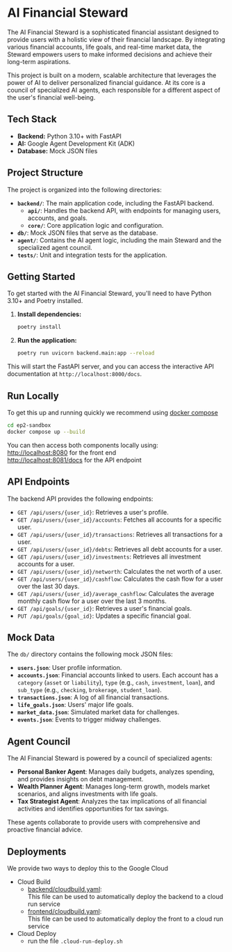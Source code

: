 # AI Financial Steward

The AI Financial Steward is a sophisticated financial assistant designed to provide users with a holistic view of their financial landscape. By integrating various financial accounts, life goals, and real-time market data, the Steward empowers users to make informed decisions and achieve their long-term aspirations.

This project is built on a modern, scalable architecture that leverages the power of AI to deliver personalized financial guidance. At its core is a council of specialized AI agents, each responsible for a different aspect of the user's financial well-being.

## Tech Stack

- **Backend:** Python 3.10+ with FastAPI
- **AI:** Google Agent Development Kit (ADK)
- **Database:** Mock JSON files

## Project Structure

The project is organized into the following directories:

- **`backend/`**: The main application code, including the FastAPI backend.
  - **`api/`**: Handles the backend API, with endpoints for managing users, accounts, and goals.
  - **`core/`**: Core application logic and configuration.
- **`db/`**: Mock JSON files that serve as the database.
- **`agent/`**: Contains the AI agent logic, including the main Steward and the specialized agent council.
- **`tests/`**: Unit and integration tests for the application.

## Getting Started

To get started with the AI Financial Steward, you'll need to have Python 3.10+ and Poetry installed.

1. **Install dependencies:**
   ```bash
   poetry install
   ```
2. **Run the application:**
   ```bash
   poetry run uvicorn backend.main:app --reload
   ```
This will start the FastAPI server, and you can access the interactive API documentation at `http://localhost:8000/docs`.

## Run Locally

To get this up and running quickly we recommend using [docker compose](https://docs.docker.com/compose/install/)

```bash
cd ep2-sandbox
docker compose up --build
```

You can then access both components locally using: <br />
[http://localhost:8080](http://localhost:8080) for the front end <br />
[http://localhost:8081/docs](http://localhost:8081/docs) for the API endpoint


## API Endpoints

The backend API provides the following endpoints:

- `GET /api/users/{user_id}`: Retrieves a user's profile.
- `GET /api/users/{user_id}/accounts`: Fetches all accounts for a specific user.
- `GET /api/users/{user_id}/transactions`: Retrieves all transactions for a user.
- `GET /api/users/{user_id}/debts`: Retrieves all debt accounts for a user.
- `GET /api/users/{user_id}/investments`: Retrieves all investment accounts for a user.
- `GET /api/users/{user_id}/networth`: Calculates the net worth of a user.
- `GET /api/users/{user_id}/cashflow`: Calculates the cash flow for a user over the last 30 days.
- `GET /api/users/{user_id}/average_cashflow`: Calculates the average monthly cash flow for a user over the last 3 months.
- `GET /api/goals/{user_id}`: Retrieves a user's financial goals.
- `PUT /api/goals/{goal_id}`: Updates a specific financial goal.

## Mock Data

The `db/` directory contains the following mock JSON files:

- **`users.json`**: User profile information.
- **`accounts.json`**: Financial accounts linked to users. Each account has a `category` (`asset` or `liability`), `type` (e.g., `cash`, `investment`, `loan`), and `sub_type` (e.g., `checking`, `brokerage`, `student_loan`).
- **`transactions.json`**: A log of all financial transactions.
- **`life_goals.json`**: Users' major life goals.
- **`market_data.json`**: Simulated market data for challenges.
- **`events.json`**: Events to trigger midway challenges.

## Agent Council

The AI Financial Steward is powered by a council of specialized agents:

- **Personal Banker Agent**: Manages daily budgets, analyzes spending, and provides insights on debt management.
- **Wealth Planner Agent**: Manages long-term growth, models market scenarios, and aligns investments with life goals.
- **Tax Strategist Agent**: Analyzes the tax implications of all financial activities and identifies opportunities for tax savings.

These agents collaborate to provide users with comprehensive and proactive financial advice.


## Deployments
We provide two ways to deploy this to the Google Cloud
- Cloud Build
  - [backend/cloudbuild.yaml](backend/cloudbuild.yaml): <br />
    This file can be used to automatically deploy the backend to a cloud run service
  - [frontend/cloudbuild.yaml](fronted/cloudbuild.yaml): <br />
    This file can be used to automatically deploy the front to a cloud run service
- Cloud Deploy
  - run the file `.cloud-run-deploy.sh`